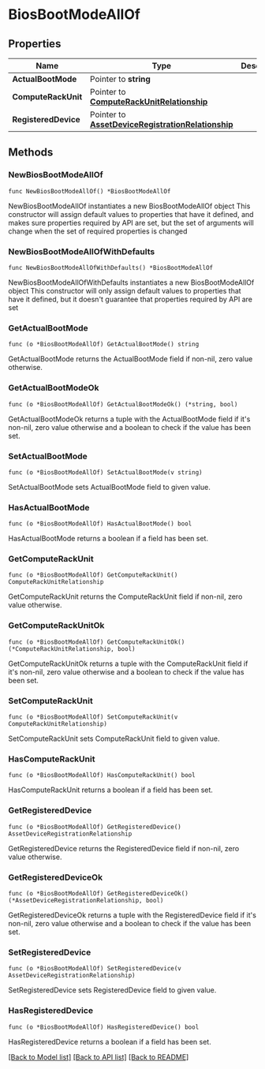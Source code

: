 # BiosBootModeAllOf

## Properties

Name | Type | Description | Notes
------------ | ------------- | ------------- | -------------
**ActualBootMode** | Pointer to **string** |  | [optional] 
**ComputeRackUnit** | Pointer to [**ComputeRackUnitRelationship**](compute.RackUnit.Relationship.md) |  | [optional] 
**RegisteredDevice** | Pointer to [**AssetDeviceRegistrationRelationship**](asset.DeviceRegistration.Relationship.md) |  | [optional] 

## Methods

### NewBiosBootModeAllOf

`func NewBiosBootModeAllOf() *BiosBootModeAllOf`

NewBiosBootModeAllOf instantiates a new BiosBootModeAllOf object
This constructor will assign default values to properties that have it defined,
and makes sure properties required by API are set, but the set of arguments
will change when the set of required properties is changed

### NewBiosBootModeAllOfWithDefaults

`func NewBiosBootModeAllOfWithDefaults() *BiosBootModeAllOf`

NewBiosBootModeAllOfWithDefaults instantiates a new BiosBootModeAllOf object
This constructor will only assign default values to properties that have it defined,
but it doesn't guarantee that properties required by API are set

### GetActualBootMode

`func (o *BiosBootModeAllOf) GetActualBootMode() string`

GetActualBootMode returns the ActualBootMode field if non-nil, zero value otherwise.

### GetActualBootModeOk

`func (o *BiosBootModeAllOf) GetActualBootModeOk() (*string, bool)`

GetActualBootModeOk returns a tuple with the ActualBootMode field if it's non-nil, zero value otherwise
and a boolean to check if the value has been set.

### SetActualBootMode

`func (o *BiosBootModeAllOf) SetActualBootMode(v string)`

SetActualBootMode sets ActualBootMode field to given value.

### HasActualBootMode

`func (o *BiosBootModeAllOf) HasActualBootMode() bool`

HasActualBootMode returns a boolean if a field has been set.

### GetComputeRackUnit

`func (o *BiosBootModeAllOf) GetComputeRackUnit() ComputeRackUnitRelationship`

GetComputeRackUnit returns the ComputeRackUnit field if non-nil, zero value otherwise.

### GetComputeRackUnitOk

`func (o *BiosBootModeAllOf) GetComputeRackUnitOk() (*ComputeRackUnitRelationship, bool)`

GetComputeRackUnitOk returns a tuple with the ComputeRackUnit field if it's non-nil, zero value otherwise
and a boolean to check if the value has been set.

### SetComputeRackUnit

`func (o *BiosBootModeAllOf) SetComputeRackUnit(v ComputeRackUnitRelationship)`

SetComputeRackUnit sets ComputeRackUnit field to given value.

### HasComputeRackUnit

`func (o *BiosBootModeAllOf) HasComputeRackUnit() bool`

HasComputeRackUnit returns a boolean if a field has been set.

### GetRegisteredDevice

`func (o *BiosBootModeAllOf) GetRegisteredDevice() AssetDeviceRegistrationRelationship`

GetRegisteredDevice returns the RegisteredDevice field if non-nil, zero value otherwise.

### GetRegisteredDeviceOk

`func (o *BiosBootModeAllOf) GetRegisteredDeviceOk() (*AssetDeviceRegistrationRelationship, bool)`

GetRegisteredDeviceOk returns a tuple with the RegisteredDevice field if it's non-nil, zero value otherwise
and a boolean to check if the value has been set.

### SetRegisteredDevice

`func (o *BiosBootModeAllOf) SetRegisteredDevice(v AssetDeviceRegistrationRelationship)`

SetRegisteredDevice sets RegisteredDevice field to given value.

### HasRegisteredDevice

`func (o *BiosBootModeAllOf) HasRegisteredDevice() bool`

HasRegisteredDevice returns a boolean if a field has been set.


[[Back to Model list]](../README.md#documentation-for-models) [[Back to API list]](../README.md#documentation-for-api-endpoints) [[Back to README]](../README.md)


